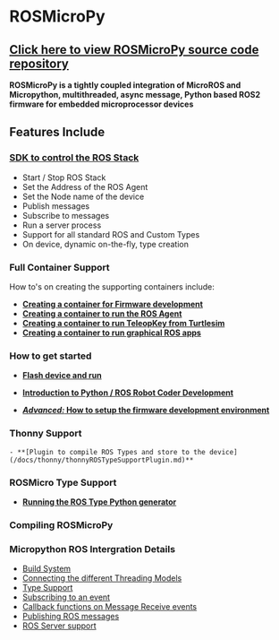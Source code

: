 # ROSMicroPy

## [Click here to view ROSMicroPy source code repository](https://github.com/gentijo/ROSMicroPy)

**ROSMicroPy is a tightly coupled integration of MicroROS and Micropython, multithreaded, async message, Python based ROS2 firmware for embedded microprocessor devices** 

## Features Include

### [SDK to control the ROS Stack](./extra_packages/ROSMicroPy/README.md)
+ Start / Stop ROS Stack
+ Set the Address of the ROS Agent
+ Set the Node name of the device
+ Publish messages
+ Subscribe to messages
+ Run a server process
+ Support for all standard ROS and Custom Types
+ On device, dynamic on-the-fly, type creation

### Full Container Support
 How to's on creating the supporting containers include:
 + **[Creating a container for Firmware development](./docs/containerSupport/containerDevEnv.md)**
 + **[Creating a container to run the ROS Agent](./docs/containerSupport/containerROSAgent.md)**
 + **[Creating a container to run TeleopKey from Turtlesim](./docs/containerSupport/containerTeleopKey.md)**
 + **[Creating a container to run graphical ROS apps](./docs/containerSupport/containerROSConsole.md)**

### How to get started 
+ **[Flash device and run](./docs/procudures/flashDevice.md)**
+ **[Introduction to Python / ROS Robot Coder Development](./docs/python-dev/welcome.md)**

+ **[*Advanced:* How to setup the firmware development environment](docs/procudures/firmwareDeveloperEnvironment.md)**

### Thonny Support
    - **[Plugin to compile ROS Types and store to the device](/docs/thonny/thonnyROSTypeSupportPlugin.md)**

### ROSMicro Type Support

+ **[Running the ROS Type Python generator ](./docs/procudures/typeSupport-Parser.md)**

### Compiling ROSMicroPy
 
### Micropython ROS Intergration Details
+ [Build System](./docs/implementation/buildSystem.md)
+ [Connecting the different Threading Models](./docs/implementation/threadingModels.md)
+ [Type Support](./docs/implementation/typeSupport.md)
+ [Subscribing to an event](./docs/implementation/eventSubscription.md)
+ [Callback functions on Message Receive events](./docs/implementation/messageCallback.md)
+ [Publishing ROS messages](./docs/implementation/messagePublishing.md)
+ [ROS Server support](./docs/implementation/rosServer.md)